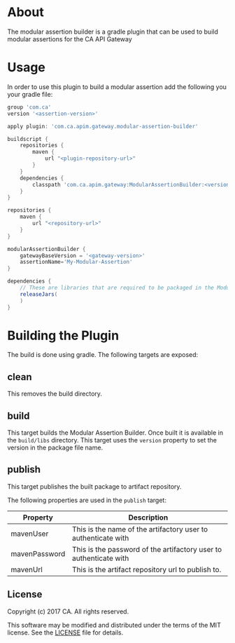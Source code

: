 # About

The modular assertion builder is a gradle plugin that can be used to build modular assertions for the CA API Gateway

# Usage
In order to use this plugin to build a modular assertion add the following you your gradle file:

```groovy
group 'com.ca'
version '<assertion-version>'

apply plugin: 'com.ca.apim.gateway.modular-assertion-builder'

buildscript {
    repositories {
        maven {
            url "<plugin-repository-url>"
        }
    }
    dependencies {
        classpath 'com.ca.apim.gateway:ModularAssertionBuilder:<version>'
    }
}

repositories {
    maven {
        url "<repository-url>"
    }
}

modularAssertionBuilder {
    gatewayBaseVersion = '<gateway-version>'
    assertionName='My-Modular-Assertion'
}

dependencies {
    // These are libraries that are required to be packaged in the Modular Assertion
    releaseJars(
    )
}
```

# Building the Plugin
The build is done using gradle. The following targets are exposed:

## clean
This removes the build directory.

## build
This target builds the Modular Assertion Builder. Once built it is available in the `build/libs` directory. 
This target uses the `version` property to set the version in the package file name.

## publish
This target publishes the built package to artifact repository. 

The following properties are used in the `publish` target:

Property       | Description
-------------- | -----------
mavenUser      | This is the name of the artifactory user to authenticate with
mavenPassword  | This is the password of the artifactory user to authenticate with
mavenUrl       | This is the artifact repository url to publish to.

## License

Copyright (c) 2017 CA. All rights reserved.

This software may be modified and distributed under the terms
of the MIT license. See the [LICENSE][license-link] file for details.


 [license-link]: /LICENSE
